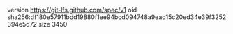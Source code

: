 version https://git-lfs.github.com/spec/v1
oid sha256:df180e57911bdd19880f1ee94bcd094748a9ead15c20ed34e39f3252394e5d72
size 3450
